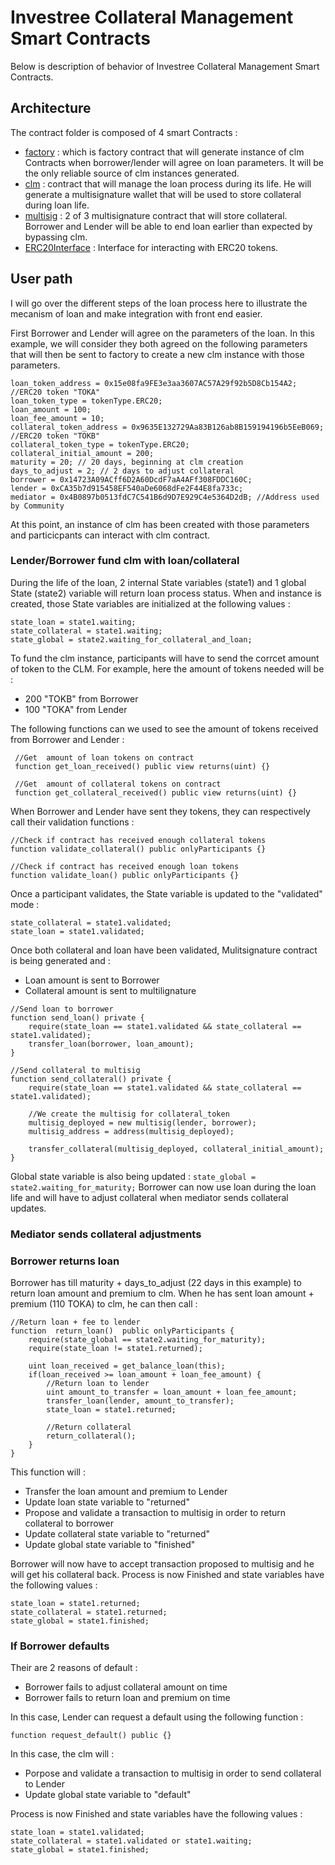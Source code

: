 # Investree Collateral Management Smart Contracts

Below is description of behavior of Investree Collateral Management Smart Contracts.

## Architecture

The contract folder is composed of 4 smart Contracts :
- [factory](contracts/factory.sol) : which is factory contract that will generate instance of clm Contracts when borrower/lender will agree on loan parameters. It will be the only reliable source of clm instances generated.
- [clm](contracts/clm.sol) : contract that will manage the loan process during its life. He will generate a multisignature wallet that will be used to store collateral during loan life.
- [multisig](contracts/multisig.sol) : 2 of 3 multisignature contract that will store collateral. Borrower and Lender will be able to end loan earlier than expected by bypassing clm.
- [ERC20Interface](contracts/ERC20Interface.sol) : Interface for interacting with ERC20 tokens.

## User path

I will go over the different steps of the loan process here to illustrate the mecanism of loan and make integration with front end easier.

First Borrower and Lender will agree on the parameters of the loan. In this example, we will consider they both agreed on the following parameters that will then be sent to factory to create a new clm instance with those parameters.

```
loan_token_address = 0x15e08fa9FE3e3aa3607AC57A29f92b5D8Cb154A2; //ERC20 token "TOKA"
loan_token_type = tokenType.ERC20;
loan_amount = 100;
loan_fee_amount = 10;
collateral_token_address = 0x9635E132729Aa83B126ab8B159194196b5EeB069; //ERC20 token "TOKB"
collateral_token_type = tokenType.ERC20;
collateral_initial_amount = 200;
maturity = 20; // 20 days, beginning at clm creation
days_to_adjust = 2; // 2 days to adjust collateral
borrower = 0x14723A09ACff6D2A60DcdF7aA4AFf308FDDC160C;
lender = 0xCA35b7d915458EF540aDe6068dFe2F44E8fa733c;
mediator = 0x4B0897b0513fdC7C541B6d9D7E929C4e5364D2dB; //Address used by Community
```

At this point, an instance of clm has been created with those parameters and particicpants can interact with clm contract.

### Lender/Borrower fund clm with loan/collateral

During the life of the loan, 2 internal State variables (state1) and 1 global State (state2) variable will return loan process status.
When and instance is created, those State variables are initialized at the following values :

```
state_loan = state1.waiting;
state_collateral = state1.waiting;
state_global = state2.waiting_for_collateral_and_loan;
```

To fund the clm instance, participants will have to send the corrcet amount of token to the CLM. For example, here the amount of tokens needed will be :
- 200 "TOKB" from Borrower
- 100 "TOKA" from Lender

The following functions can we used to see the amount of tokens received from Borrower and Lender :

```
 //Get  amount of loan tokens on contract
 function get_loan_received() public view returns(uint) {}

 //Get  amount of collateral tokens on contract
 function get_collateral_received() public view returns(uint) {}
 ```

When Borrower and Lender have sent they tokens, they can respectively call their validation functions :

```
//Check if contract has received enough collateral tokens
function validate_collateral() public onlyParticipants {}

//Check if contract has received enough loan tokens
function validate_loan() public onlyParticipants {}
```
Once a participant validates, the State variable is updated to the "validated" mode :
```
state_collateral = state1.validated;
state_loan = state1.validated;
```
Once both collateral and loan have been validated, Mulitsignature contract is being generated and :
- Loan amount is sent to Borrower
- Collateral amount is sent to multilignature

```
//Send loan to borrower
function send_loan() private {
    require(state_loan == state1.validated && state_collateral == state1.validated);
    transfer_loan(borrower, loan_amount);
}

//Send collateral to multisig
function send_collateral() private {
    require(state_loan == state1.validated && state_collateral == state1.validated);

    //We create the multisig for collateral_token
    multisig_deployed = new multisig(lender, borrower);
    multisig_address = address(multisig_deployed);

    transfer_collateral(multisig_deployed, collateral_initial_amount);
}
```
Global state variable is also being updated : ```state_global = state2.waiting_for_maturity;```
Borrower can now use loan during the loan life and will have to adjust collateral when mediator sends collateral updates.

### Mediator sends collateral adjustments

### Borrower returns loan

Borrower has till maturity + days_to_adjust (22 days in this example) to return loan amount and premium to clm.
When he has sent loan amount + premium (110 TOKA) to clm, he can then call :

```
//Return loan + fee to lender
function  return_loan()  public onlyParticipants {
    require(state_global == state2.waiting_for_maturity);
    require(state_loan != state1.returned);

    uint loan_received = get_balance_loan(this);
    if(loan_received >= loan_amount + loan_fee_amount) {
        //Return loan to lender
        uint amount_to_transfer = loan_amount + loan_fee_amount;
        transfer_loan(lender, amount_to_transfer);
        state_loan = state1.returned;

        //Return collateral
        return_collateral();
    }
}
```
This function will :
- Transfer the loan amount and premium to Lender
- Update loan state variable to "returned"
- Propose and validate a transaction to multisig in order to return collateral to borrower
- Update collateral state variable to "returned"
- Update global state variable to "finished"

Borrower will now have to accept transaction proposed to multisig and he will get his collateral back.
Process is now Finished and state variables have the following values :

```
state_loan = state1.returned;
state_collateral = state1.returned;
state_global = state1.finished;
```
### If Borrower defaults

Their are 2 reasons of default :
- Borrower fails to adjust collateral amount on time
- Borrower fails to return loan and premium on time

In this case, Lender can request a default using the following function :
```
function request_default() public {}
```
In this case, the clm will :
- Porpose and validate a transaction to multisig in order to send collateral to Lender
- Update global state variable to "default"

Process is now Finished and state variables have the following values :
```
state_loan = state1.validated;
state_collateral = state1.validated or state1.waiting;
state_global = state1.finished;
```
